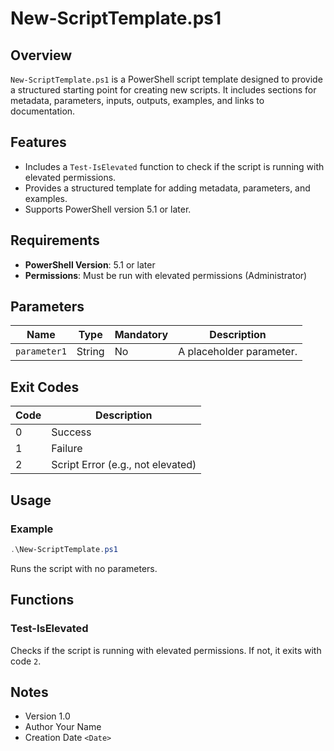 # New-ScriptTemplate.ps1

## Overview

`New-ScriptTemplate.ps1` is a PowerShell script template designed to provide a structured starting point for creating new scripts. It includes sections for metadata, parameters, inputs, outputs, examples, and links to documentation.

## Features

-   Includes a `Test-IsElevated` function to check if the script is running with elevated permissions.
-   Provides a structured template for adding metadata, parameters, and examples.
-   Supports PowerShell version 5.1 or later.

## Requirements

-   **PowerShell Version**: 5.1 or later
-   **Permissions**: Must be run with elevated permissions (Administrator)

## Parameters

| Name         | Type   | Mandatory | Description              |
| ------------ | ------ | --------- | ------------------------ |
| `parameter1` | String | No        | A placeholder parameter. |

## Exit Codes

| Code | Description                       |
| ---- | --------------------------------- |
| 0    | Success                           |
| 1    | Failure                           |
| 2    | Script Error (e.g., not elevated) |

## Usage

### Example

```powershell
.\New-ScriptTemplate.ps1
```

Runs the script with no parameters.

## Functions

### Test-IsElevated

Checks if the script is running with elevated permissions. If not, it exits with code `2`.

## Notes

-   Version 1.0
-   Author Your Name
-   Creation Date `<Date>`
